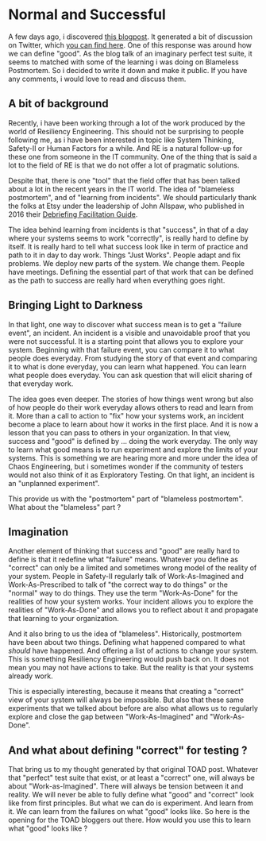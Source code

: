 # Normal and Successful

A few days ago, i discovered [this blogpost](https://chrismcmahonsblog.blogspot.com/2019/05/evaluating-test-suite-toad-thought.html). It generated a bit of discussion on Twitter, which [you can find here](https://twitter.com/chris_mcmahon/status/1131287381573660674). One of this response was around how we can define "good". As the blog talk of an imaginary perfect test suite, it seems to matched with some of the learning i was doing on Blameless Postmortem. So i decided to write it down and make it public. If you have any comments, i would love to read and discuss them.

## A bit of background
Recently, i have been working through a lot of the work produced by the world of Resiliency Engineering. This should not be surprising to people following me, as i have been interested in topic like System Thinking, Safety-II or Human Factors for a while. And RE is a natural follow-up for these one from someone in the IT community. One of the thing that is said a lot to the field of RE is that we do not offer a lot of pragmatic solutions.

Despite that, there is one "tool" that the field offer that has been talked about a lot in the recent years in the IT world. The idea of "blameless postmortem", and of "learning from incidents". We should particularly thank the folks at Etsy under the leadership of John Allspaw, who published in 2016 their [Debriefing Facilitation Guide](https://codeascraft.com/2016/11/17/debriefing-facilitation-guide/).

The idea behind learning from incidents is that "success", in that of a day where your systems seems to work "correctly", is really hard to define by itself. It is really hard to tell what success look like in term of practice and path to it in day to day work. Things "Just Works". People adapt and fix problems. We deploy new parts of the system. We change them. People have meetings. Defining the essential part of that work that can be defined as the path to success are really hard when everything goes right.

## Bringing Light to Darkness

In that light, one way to discover what success mean is to get a "failure event", an incident. An incident is a visible and unavoidable proof that you were not successful. It is a starting point that allows you to explore your system. Beginning with that failure event, you can compare it to what people does everyday. From studying the story of that event and comparing it to what is done everyday, you can learn what happened. You can learn what people does everyday. You can ask question that will elicit sharing of that everyday work.

The idea goes even deeper. The stories of how things went wrong but also of how people do their work everyday allows others to read and learn from it. More than a call to action to "fix" how your systems work, an incident become a place to learn about how it works in the first place. And it is now a lesson that you can pass to others in your organization. In that view, success and "good" is defined by ... doing the work everyday. The only way to learn what good means is to run experiment and explore the limits of your systems. This is something we are hearing more and more under the idea of Chaos Engineering, but i sometimes wonder if the community of testers would not also think of it as Exploratory Testing. On that light, an incident is an "unplanned experiment".

This provide us with the "postmortem" part of "blameless postmortem". What about the "blameless" part ?

## Imagination

Another element of thinking that success and "good" are really hard to define is that it redefine what "failure" means. Whatever you define as "correct" can only be a limited and sometimes wrong model of the reality of your system. People in Safety-II regularly talk of Work-As-Imagined and Work-As-Prescribed to talk of "the correct way to do things" or the "normal" way to do things. They use the term "Work-As-Done" for the realities of how your system works. Your incident allows you to explore the realities of "Work-As-Done" and allows you to reflect about it and propagate that learning to your organization.

And it also bring to us the idea of "blameless". Historically, postmortem have been about two things. Defining what happened compared to what *should* have happened. And offering a list of actions to change your system. This is something Resiliency Engineering would push back on. It does not mean you may not have actions to take. But the reality is that your systems already work.

This is especially interesting, because it means that creating a "correct" view of your system will always be impossible. But also that these same experiments that we talked about before are also what allows us to regularly explore and close the gap between "Work-As-Imagined" and "Work-As-Done".

## And what about defining "correct" for testing ?

That bring us to my thought generated by that original TOAD post. Whatever that "perfect" test suite that exist, or at least a "correct" one, will always be about "Work-as-Imagined". There will always be tension between it and reality. We will never be able to fully define what "good" and "correct" look like from first principles. But what we can do is experiment. And learn from it. We can learn from the failures on what "good" looks like. So here is the opening for the TOAD bloggers out there. How would you use this to learn what "good" looks like ?